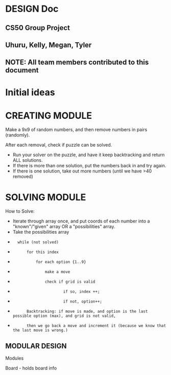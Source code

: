 # DESIGN Doc
## CS50 Group Project 
## Uhuru, Kelly, Megan, Tyler
## NOTE: All team members contributed to this document

# Initial ideas

# CREATING MODULE

Make a 9x9 of random numbers, and then remove numbers in pairs (randomly).

After each removal, check if puzzle can be solved. 
- Run your solver on the puzzle, and have it keep backtracking and return ALL solutions.
- If there is more than one solution, put the numbers back in and try again.
- If there is one solution, take out more numbers (until we have >40 removed)


# SOLVING MODULE

How to Solve: 

-	Iterate through array once, and put coords of each number into a "known"/"given" array OR a "possibilities" array.
-	Take the possibilities array
-		while (not solved)
-			for this index
-				for each option {1..9}
-					make a move
-					check if grid is valid
-							if so, index ++;
-							if not, option++;

-			Backtracking: if move is made, and option is the last possible option (max), and grid is not valid, 
-			then we go back a move and increment it (because we know that the last move is wrong.)

## MODULAR DESIGN

Modules

Board - holds board info 


